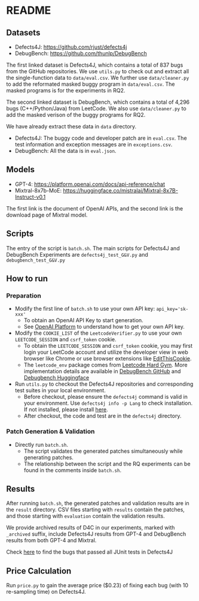 # README

## Datasets
- Defects4J: https://github.com/rjust/defects4j
- DebugBench: https://github.com/thunlp/DebugBench

The first linked dataset is Defects4J, which contains a total of 837 bugs from the GitHub repositories. We use `utils.py` to check out and extract all the single-function data to `data/eval.csv`. We further use `data/cleaner.py` to add the reformated masked buggy program in `data/eval.csv`. The masked programs is for the experiments in RQ2.

The second linked dataset is DebugBench, which contains a total of 4,296 bugs (C++/Python/Java) from LeetCode. We also use `data/cleaner.py` to add the masked verison of the buggy programs for RQ2.

We have already extract these data in `data` directory.

- Defects4J: The buggy code and developer patch are in `eval.csv`. The test information and exception messages are in `exceptions.csv`.
- DebugBench: All the data is in `eval.json`.

## Models

- GPT-4: https://platform.openai.com/docs/api-reference/chat
- Mixtral-8x7b-MoE: https://huggingface.co/mistralai/Mixtral-8x7B-Instruct-v0.1

The first link is the document of OpenAI APIs, and the second link is the download page of Mixtral model.

## Scripts

The entry of the script is `batch.sh`. The main scripts for Defects4J and DebugBench Experiments are `defects4j_test_G&V.py` and `debugbench_test_G&V.py`

## How to run

### Preparation

- Modify the first line of `batch.sh` to use your own API key: `api_key='sk-xxx'`
    - To obtain an OpenAI API Key to start generation. 
    - See [OpenAI Platform](https://platform.openai.com/api-keys) to understand how to get your own API key.
- Modify the `COOKIE_LIST` of the `LeetcodeVerifier.py` to use your own `LEETCODE_SESSION` and `csrf_token` cookie.
    - To obtain the `LEETCODE_SESSION` and `csrf_token` cookie, you may first login your LeetCode account and utilize the developer view in web browser like Chrome or use browser extensions like [EditThisCookie](https://chromewebstore.google.com/detail/editthiscookie/fngmhnnpilhplaeedifhccceomclgfbg?pli=1). 
    - The `leetcode_env` package comes from [Leetcode Hard Gym](https://github.com/GammaTauAI/leetcode-hard-gym). More implementation details are available in [DebugBench GitHub](https://github.com/thunlp/DebugBench) and [Debugbench Huggingface](https://huggingface.co/datasets/Rtian/DebugBench)
- Run `utils.py` to checkout the Defects4J repositories and corresponding test suites in your local environment. 
    - Before checkout, please ensure the `defects4j` command is valid in your environment. Use `defects4j info -p Lang` to check installation. If not installed, please install [here](https://github.com/rjust/defects4j).
    - After checkout, the code and test are in the `defects4j` directory.

### Patch Generation & Validation

- Directly run `batch.sh`.
    - The script validates the generated patches simultaneously while generating patches.
    - The relationship between the script and the RQ experiments can be found in the comments inside `batch.sh`.

## Results

After running `batch.sh`, the generated patches and validation results are in the `result` directory. CSV files starting with `results` contain the patches, and those starting with `evaluation` contain the validation results. 

We provide archived results of D4C in our experiments, marked with `_archived` suffix, include Defects4J results from GPT-4 and DebugBench results from both GPT-4 and Mixtral.

Check [here](result/defects4j/evaluation_agent_1shot_gpt-4_10try_temp=1.0_archived.csv) to find the bugs that passed all JUnit tests in Defects4J

## Price Calculation

Run `price.py` to gain the average price ($0.23) of fixing each bug (with 10 re-sampling time) on Defects4J.